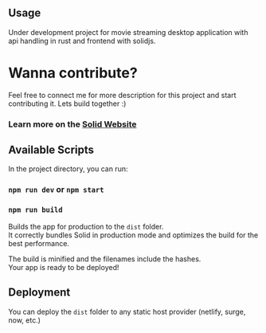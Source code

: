 ## Usage 
 
Under development project for movie streaming desktop application with api handling in rust and frontend with solidjs.

# Wanna contribute?
  
Feel free to connect me for more description for this project and start contributing it.
Lets build together :) 

### Learn more on the [Solid Website](https://solidjs.com) 

## Available Scripts

In the project directory, you can run:

### `npm run dev` or `npm start`

### `npm run build`

Builds the app for production to the `dist` folder.<br>
It correctly bundles Solid in production mode and optimizes the build for the best performance.

The build is minified and the filenames include the hashes.<br>
Your app is ready to be deployed!

## Deployment

You can deploy the `dist` folder to any static host provider (netlify, surge, now, etc.)
